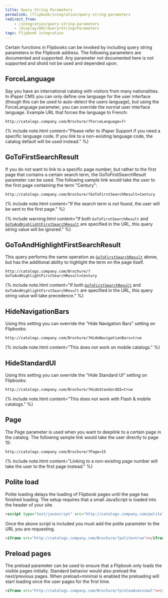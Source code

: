 ```yaml
---
title: Query String Parameters
permalink: /flipbook/integration/query-string-parameters
redirect_from:
    - /integration/query-string-parameters
    - /display/DOC/Query+String+Parameters
tags: Flipbook integration
---
```


Certain functions in Flipbooks can be invoked by including query string parameters in the Flipbook address. The following parameters are documented and supported. Any parameter not documented here is not supported and shold not be used and depended upon.

## ForceLanguage

Say you have an international catalog with visitors from many nationalities. In iPaper CMS you can only define one language for the user interface (though this can be used to auto-detect the users language), but using the ForceLanguage parameter, you can override the normal user interface language. Example URL that forces the language to French:
```
http://catalogs.company.com/Brochure/?ForceLanguage=fr
```
{% include note.html content="Please refer to iPaper Support if you need a specific language code. If you link to a non-existing language code, the catalog default will be used instead." %}


## GoToFirstSearchResult

If you do not want to link to a specific page number, but rather to the first page that contains a certain search term, the GoToFirstSearchResult parameter can be used. The following sample link would take the user to the first page containing the term "Century":
```
http://catalogs.company.com/Brochure/?GoToFirstSearchResult=Century
```
{% include note.html content="If the search term is not found, the user will be sent to the first page." %}

{% include warning.html content="If both `GoToFirstSearchResult` and [`GoToAndHighlightFirstSearchResult`](#gotoandhighlightfirstsearchresult) are specified in the URL, this query string value will be ignored." %}

## GoToAndHighlightFirstSearchResult

This query performs the same operation as [`GoToFirstSearchResult`](#gotofirstsearchresult) above, but has the additional ability to highlight the term on the page itself.

```
http://catalogs.company.com/Brochure/?GoToAndHighlightFirstSearchResult=Century
```

{% include note.html content="If both [`GoToFirstSearchResult`](#gotofirstsearchresult) and `GoToAndHighlightFirstSearchResult` are specified in the URL, this query string value will take precedence." %}

## HideNavigationBars

Using this setting you can override the "Hide Navigation Bars" setting on Flipbooks:
```
http://catalogs.company.com/Brochure/?HideNavigationBars=true
```
{% include note.html content="This does not work on mobile catalogs." %}


## HideStandardUI

Using this setting you can override the "Hide Standard UI" setting on Flipbooks:
```
http://catalogs.company.com/Brochure/?HideStandardUI=true
```
{% include note.html content="This does not work with Flash & mobile catalogs." %}

## Page

The Page parameter is used when you want to deeplink to a certain page in the catalog. The following sample link would take the user directly to page 15:
```
http://catalogs.company.com/Brochure/?Page=15
```
{% include note.html content="Linking to a non-existing page number will take the user to the first page instead." %}


## Polite load

Polite loading delays the loading of Flipbook pages until the page has finished loading. The setup requires that a small JavaScript is loaded into the header of your site.

```html
<script type="text/javascript" src="http://catalogs.company.com/politeload.js"></script>
```

Once the above script is included you must add the polite parameter to the URL you are requesting.

```html
<iframe src="http://catalogs.company.com/Brochure/?polite=true"></iframe>
```

## Preload pages

The preload parameter can be used to ensure that a Flipbook only loads the visible pages initially. Standard behavior would also preload the next/previous pages. When preload=minimal is enabled the preloading will start loading once the user pages for the first time.

```html
<iframe src="http://catalogs.company.com/Brochure/?preload=minimal"></iframe>
```
